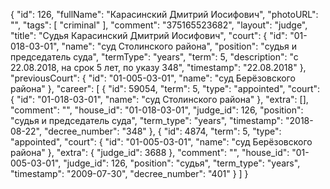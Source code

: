 {
    "id": 126,
    "fullName": "Карасинский Дмитрий Иосифович",
    "photoURL": "",
    "tags": [
        "criminal"
    ],
    "comment": "375165523682",
    "layout": "judge",
    "title": "Судья Карасинский Дмитрий Иосифович",
    "court": {
        "id": "01-018-03-01",
        "name": "суд Столинского района",
        "position": "судья и председатель суда",
        "termType": "years",
        "term": 5,
        "description": "c 22.08.2018, на срок 5 лет, по указу 348",
        "timestamp": "22.08.2018"
    },
    "previousCourt": {
        "id": "01-005-03-01",
        "name": "суд Берёзовского района"
    },
    "career": [
        {
            "id": 59054,
            "term": 5,
            "type": "appointed",
            "court": {
                "id": "01-018-03-01",
                "name": "суд Столинского района"
            },
            "extra": [],
            "comment": "",
            "house_id": "01-018-03-01",
            "judge_id": 126,
            "position": "судья и председатель суда",
            "term_type": "years",
            "timestamp": "2018-08-22",
            "decree_number": "348"
        },
        {
            "id": 4874,
            "term": 5,
            "type": "appointed",
            "court": {
                "id": "01-005-03-01",
                "name": "суд Берёзовского района"
            },
            "extra": {
                "judge_id": 3688
            },
            "comment": "",
            "house_id": "01-005-03-01",
            "judge_id": 126,
            "position": "судья",
            "term_type": "years",
            "timestamp": "2009-07-30",
            "decree_number": "401"
        }
    ]
}